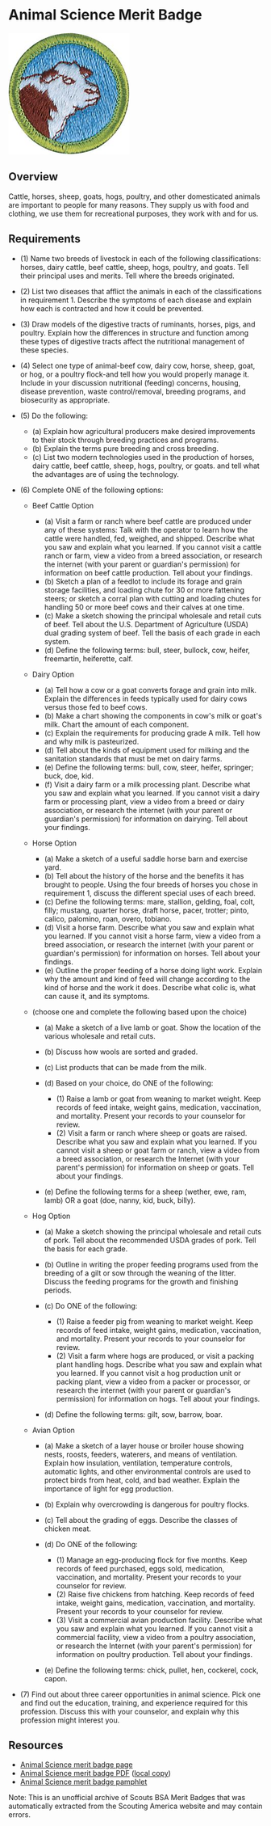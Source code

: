 

# Animal Science Merit Badge

![Animal Science Merit Badge](images/animal-science-merit-badge.jpg)

## Overview



Cattle, horses, sheep, goats, hogs, poultry, and other domesticated animals are important to people for many reasons. They supply us with food and clothing, we use them for recreational purposes, they work with and for us.

## Requirements

* (1) Name two breeds of livestock in each of the following classifications: horses, dairy cattle, beef cattle, sheep, hogs, poultry, and goats. Tell their principal uses and merits. Tell where the breeds originated.
* (2) List two diseases that afflict the animals in each of the classifications in requirement 1. Describe the symptoms of each disease and explain how each is contracted and how it could be prevented.
* (3) Draw models of the digestive tracts of ruminants, horses, pigs, and poultry. Explain how the differences in structure and function among these types of digestive tracts affect the nutritional management of these species.
* (4) Select one type of animal-beef cow, dairy cow, horse, sheep, goat, or hog, or a poultry flock-and tell how you would properly manage it. Include in your discussion nutritional (feeding) concerns, housing, disease prevention, waste control/removal, breeding programs, and biosecurity as appropriate.
* (5) Do the following:
    * (a) Explain how agricultural producers make desired improvements to their stock through breeding practices and programs.
    * (b) Explain the terms pure breeding and cross breeding.
    * (c) List two modern technologies used in the production of horses, dairy cattle, beef cattle, sheep, hogs, poultry, or goats. and tell what the advantages are of using the technology.


* (6) Complete ONE of the following options:
    * Beef Cattle Option
        * (a) Visit a farm or ranch where beef cattle are produced under any of these systems:   Talk with the operator to learn how the cattle were handled, fed, weighed, and shipped. Describe what you saw and explain what you learned. If you cannot visit a cattle ranch or farm, view a video from a breed association, or research the internet (with your parent or guardian's permission) for information on beef cattle production. Tell about your findings.
        * (b) Sketch a plan of a feedlot to include its forage and grain storage facilities, and loading chute for 30 or more fattening steers; or sketch a corral plan with cutting and loading chutes for handling 50 or more beef cows and their calves at one time.
        * (c) Make a sketch showing the principal wholesale and retail cuts of beef. Tell about the U.S. Department of Agriculture (USDA) dual grading system of beef. Tell the basis of each grade in each system.
        * (d) Define the following terms: bull, steer, bullock, cow, heifer, freemartin, heiferette, calf.


    * Dairy Option
        * (a) Tell how a cow or a goat converts forage and grain into milk. Explain the differences in feeds typically used for dairy cows versus those fed to beef cows.
        * (b) Make a chart showing the components in cow's milk or goat's milk. Chart the amount of each component.
        * (c) Explain the requirements for producing grade A milk. Tell how and why milk is pasteurized.
        * (d) Tell about the kinds of equipment used for milking and the sanitation standards that must be met on dairy farms.
        * (e) Define the following terms: bull, cow, steer, heifer, springer; buck, doe, kid.
        * (f) Visit a dairy farm or a milk processing plant. Describe what you saw and explain what you learned. If you cannot visit a dairy farm or processing plant, view a video from a breed or dairy association, or research the internet (with your parent or guardian's permission) for information on dairying. Tell about your findings.


    * Horse Option
        * (a) Make a sketch of a useful saddle horse barn and exercise yard.
        * (b) Tell about the history of the horse and the benefits it has brought to people. Using the four breeds of horses you chose in requirement 1, discuss the different special uses of each breed.
        * (c) Define the following terms: mare, stallion, gelding, foal, colt, filly; mustang, quarter horse, draft horse, pacer, trotter; pinto, calico, palomino, roan, overo, tobiano.
        * (d) Visit a horse farm. Describe what you saw and explain what you learned. If you cannot visit a horse farm, view a video from a breed association, or research the internet (with your parent or guardian's permission) for information on horses. Tell about your findings.
        * (e) Outline the proper feeding of a horse doing light work. Explain why the amount and kind of feed will change according to the kind of horse and the work it does. Describe what colic is, what can cause it, and its symptoms.


    * (choose one and complete the following based upon the choice)
        * (a) Make a sketch of a live lamb or goat. Show the location of the various wholesale and retail cuts.
        * (b) Discuss how wools are sorted and graded.
        * (c) List products that can be made from the milk.
        * (d) Based on your choice, do ONE of the following:
            * (1) Raise a lamb or goat from weaning to market weight. Keep records of feed intake, weight gains, medication, vaccination, and mortality. Present your records to your counselor for review.
            * (2) Visit a farm or ranch where sheep or goats are raised. Describe what you saw and explain what you learned. If you cannot visit a sheep or goat farm or ranch, view a video from a breed association, or research the Internet (with your parent's permission) for information on sheep or goats. Tell about your findings.


        * (e) Define the following terms for a sheep (wether, ewe, ram, lamb) OR a goat (doe, nanny, kid, buck, billy).


    * Hog Option
        * (a) Make a sketch showing the principal wholesale and retail cuts of pork. Tell about the recommended USDA grades of pork. Tell the basis for each grade.
        * (b) Outline in writing the proper feeding programs used from the breeding of a gilt or sow through the weaning of the litter. Discuss the feeding programs for the growth and finishing periods.
        * (c) Do ONE of the following:
            * (1) Raise a feeder pig from weaning to market weight. Keep records of feed intake, weight gains, medication, vaccination, and mortality. Present your records to your counselor for review.
            * (2) Visit a farm where hogs are produced, or visit a packing plant handling hogs. Describe what you saw and explain what you learned. If you cannot visit a hog production unit or packing plant, view a video  from a packer or processor, or research the internet (with your parent or guardian's permission) for information on hogs. Tell about your findings.


        * (d) Define the following terms: gilt, sow, barrow, boar.


    * Avian Option
        * (a) Make a sketch of a layer house or broiler house showing nests, roosts, feeders, waterers, and means of ventilation. Explain how insulation, ventilation, temperature controls, automatic lights, and other environmental controls are used to protect birds from heat, cold, and bad weather. Explain the importance of light for egg production.
        * (b) Explain why overcrowding is dangerous for poultry flocks.
        * (c) Tell about the grading of eggs. Describe the classes of chicken meat.
        * (d) Do ONE of the following:
            * (1) Manage an egg-producing flock for five months. Keep records of feed purchased, eggs sold, medication, vaccination, and mortality. Present your records to your counselor for review.
            * (2) Raise five chickens from hatching. Keep records of feed intake, weight gains, medication, vaccination, and mortality. Present your records to your counselor for review.
            * (3) Visit a commercial avian production facility. Describe what you saw and explain what you learned. If you cannot visit a commercial facility, view a video from a poultry association, or research the Internet (with your parent's permission) for information on poultry production. Tell about your findings.


        * (e) Define the following terms: chick, pullet, hen, cockerel, cock, capon.




* (7) Find out about three career opportunities in animal science. Pick one and find out the education, training, and experience required for this profession. Discuss this with your counselor, and explain why this profession might interest you.


## Resources

- [Animal Science merit badge page](https://www.scouting.org/merit-badges/animal-science/)
- [Animal Science merit badge PDF](https://filestore.scouting.org/filestore/Merit_Badge_ReqandRes/Pamphlets/Animal%20Science_2023.pdf) ([local copy](files/animal-science-merit-badge.pdf))
- [Animal Science merit badge pamphlet](https://www.scoutshop.org/bsa-animal-science-merit-badge-pamphlet-boy-scouts-of-america-660194.html)

Note: This is an unofficial archive of Scouts BSA Merit Badges that was automatically extracted from the Scouting America website and may contain errors.